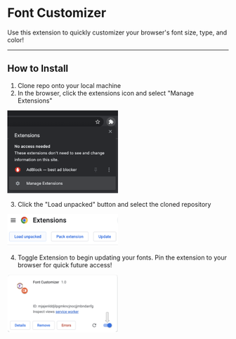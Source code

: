 # Font Customizer

Use this extension to quickly customizer your browser's font size, type, and color!

<hr>

## How to Install

1. Clone repo onto your local machine
2. In the browser, click the extensions icon and select "Manage Extensions"

<img src='./assets/manage_extensions.png' width=50% height=50%>

3. Click the "Load unpacked" button and select the cloned repository

<img src='./assets/load_unpacked.png' width=50% height=50%>

4. Toggle Extension to begin updating your fonts. Pin the extension to your browser for quick future access!

<img src='./assets/toggle_extension.png' width=50% height=50%>